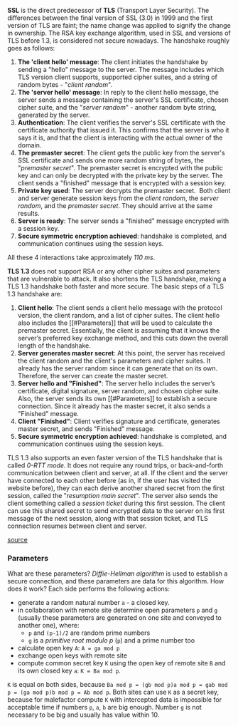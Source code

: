 **SSL** is the direct predecessor of **TLS** (Transport Layer Security). The differences between the final version of SSL (3.0) in 1999 and the first version of TLS are faint; the name change was applied to signify the change in ownership. The RSA key exchange algorithm, used in SSL and versions of TLS before 1.3, is considered not secure nowadays. The handshake roughly goes as follows:

1. **The 'client hello' message**: The client initiates the handshake by sending a "hello" message to the server. The message includes which TLS version client supports, supported cipher suites, and a string of random bytes - "*client random*".
2. **The 'server hello' message**: In reply to the client hello message, the server sends a message containing the server's SSL certificate, chosen cipher suite, and the "*server random*" - another random byte string, generated by the server.
3. **Authentication**: The client verifies the server's SSL certificate with the certificate authority that issued it. This confirms that the server is who it says it is, and that the client is interacting with the actual owner of the domain.
4. **The premaster secret**: The client gets the public key from the server's SSL certificate and sends one more random string of bytes, the "*premaster secret*". The premaster secret is encrypted with the public key and can only be decrypted with the private key by the server. The client sends a "finished" message that is encrypted with a session key.
5. **Private key used**: The server decrypts the premaster secret.  Both client and server generate session keys from the *client random*, the *server random*, and the *premaster secret*. They should arrive at the same results.
6. **Server is ready**: The server sends a "finished" message encrypted with a session key.
7. **Secure symmetric encryption achieved**: handshake is completed, and communication continues using the session keys.

All these 4 interactions take approximately *110 ms*.

**TLS 1.3** does not support RSA or any other cipher suites and parameters that are vulnerable to attack. It also shortens the TLS handshake, making a TLS 1.3 handshake both faster and more secure. The basic steps of a TLS 1.3 handshake are:

1. **Client hello**: The client sends a client hello message with the protocol version, the client random, and a list of cipher suites. The client hello also includes the [[#Parameters]] that will be used to calculate the premaster secret. Essentially, the client is assuming that it knows the server’s preferred key exchange method, and this cuts down the overall length of the handshake.
2. **Server generates master secret**: At this point, the server has received the client random and the client's parameters and cipher suites. It already has the server random since it can generate that on its own. Therefore, the server can create the master secret.
3. **Server hello and "Finished"**: The server hello includes the server’s certificate, digital signature, server random, and chosen cipher suite. Also, the server sends its own [[#Parameters]] to establish a secure connection. Since it already has the master secret, it also sends a "Finished" message.
4. **Client "Finished"**: Client verifies signature and certificate, generates master secret, and sends "Finished" message.
5. **Secure symmetric encryption achieved**: handshake is completed, and communication continues using the session keys.

TLS 1.3 also supports an even faster version of the TLS handshake that is called *0-RTT mode*. It does not require any round trips, or back-and-forth communication between client and server, at all. If the client and the server have connected to each other before (as in, if the user has visited the website before), they can each derive another shared secret from the first session, called the "*resumption main secret*". The server also sends the client something called a *session ticket* during this first session. The client can use this shared secret to send encrypted data to the server on its first message of the next session, along with that session ticket, and TLS connection resumes between client and server.

[source](https://www.cloudflare.com/learning/ssl/what-happens-in-a-tls-handshake/)
### Parameters
What are these parameters? *Diffie-Hellman algorithm* is used to establish a secure connection, and these parameters are data for this algorithm. How does it work? Each side performs the following actions:

- generate a random natural number `a` - a closed key.
- in collaboration with remote site determine open parameters `p` and `g` (usually these parameters are generated on one site and conveyed to another one), where:
	- `p` and `(p-1)/2` are random prime numbers
	- `g` is a *primitive root modulo p* (`p`) and a prime number too
- calculate open key `A`: `A = ga mod p`
- exchange open keys with remote site
- compute common secret key `K` using the open key of remote site `B` and its own closed key `a`: `K = Ba mod p`. 

`К` is equal on both sides, because `Ba mod p = (gb mod p)a mod p = gab mod p = (ga mod p)b mod p = Ab mod p`. Both sites can use `K` as a secret key, because for malefactor compute `K` with intercepted data is impossible for acceptable time if numbers `p`, `a`, `b` are big enough. Number `g` is not necessary to be big and usually has value within 10.
